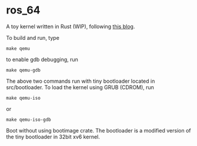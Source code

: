 # ros_64

A toy kernel written in Rust (WIP), following [this blog](https://os.phil-opp.com/).

To build and run, type
```
make qemu
```
to enable gdb debugging, run
```
make qemu-gdb
```
The above two commands run with tiny bootloader located in src/bootloader.
To load the kernel using GRUB (CDROM), run
```
make qemu-iso
```
or
```
make qemu-iso-gdb
```

Boot without using bootimage crate.
The bootloader is a modified version of the tiny bootloader in 32bit
xv6 kernel.